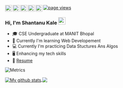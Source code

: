 <!-- ![Banner](banner.png) -->

<a href="https://github.com/ShantanuCool/">
  <img align="left" alt="My Github" width="22px" src="https://cdn.jsdelivr.net/npm/simple-icons@v5/icons/github.svg" />
</a>
<a href="https://www.linkedin.com/in/shantanu-kale-b84b23226/">
  <img align="left" alt="My Linkdein" width="22px" src="https://cdn.jsdelivr.net/npm/simple-icons@v5/icons/linkedin.svg" />
</a>
<a href="https://instagram.com/mr_shantanu_kale?utm_medium=copy_link/" >
  <img align="left" alt="My Insta" width="22px" src="https://cdn.jsdelivr.net/npm/simple-icons@v5/icons/instagram.svg" />
</a>
<a href="mailto: shantanukale355@gmail.com" >
  <img align="left" alt="My Email" width="22px" src="https://cdn.jsdelivr.net/npm/simple-icons@v5/icons/gmail.svg" />
</a>
<a href="https://discordapp.com/users/Dr.Strange#4924/">
  <img align="left" alt="My Discord" width="22px" src="https://cdn.jsdelivr.net/npm/simple-icons@v5/icons/discord.svg" />
</a>

<a href="https://github.com/ShantanuCool">
    <img src="https://komarev.com/ghpvc/?username=rudra2901" alt="page views" />
</a>

<br/>

### Hi,  I'm Shantanu Kale  <img src="https://raw.githubusercontent.com/iampavangandhi/iampavangandhi/master/gifs/Hi.gif" width="24px"> 

- 🎓 CSE Undergraduate at MANIT Bhopal
- 🔭 Currently I'm learning Web Developement 
- 💻 Currently I'm practicing Data Stuctures Ans Algos
-  🖥 Enhancing my tech skills 
- 📝 [Resume](https://drive.google.com/file/d/1NliPXPyKyKr0CdM60niLVg1Gh_6oJWem/view?usp=sharing)

![Metrics](https://metrics.lecoq.io/ShantanuCool?template=classic&repositories.forks=true&base.header=0&lines=1&config.timezone=Asia%2FCalcutta)

<a href="https://github.com/ShantanuCool">
  <img align="center" src="https://github-readme-stats.vercel.app/api?username=ShantanuCool&show_icons=true&count_private=true&hide_border=true&theme=highcontrast" alt="My github stats" />
</a>
<a href="https://github.com/ShantanuCool">
    <img align="center" src="https://github-readme-stats.vercel.app/api/top-langs/?username=ShantanuCool&layout=compact&hide_border=true&hide=Jupyter%20Notebook,Tex&langs_count=8&theme=radical" />
</a>
